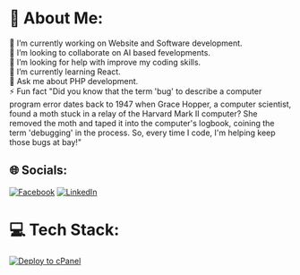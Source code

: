# 💫 About Me:
🔭 I’m currently working on Website and Software development.<br>👯 I’m looking to collaborate on AI based fevelopments.<br>🤝 I’m looking for help with improve my coding skills.<br>🌱 I’m currently learning React.<br>💬 Ask me about PHP development.<br>⚡ Fun fact  "Did you know that the term 'bug' to describe a computer program error dates back to 1947 when Grace Hopper, a computer scientist, found a moth stuck in a relay of the Harvard Mark II computer? She removed the moth and taped it into the computer's logbook, coining the term 'debugging' in the process. So, every time I code, I'm helping keep those bugs at bay!"


## 🌐 Socials:
[![Facebook](https://img.shields.io/badge/Facebook-%231877F2.svg?logo=Facebook&logoColor=white)](https://www.facebook.com/bihanga.nimhan/) [![LinkedIn](https://img.shields.io/badge/LinkedIn-%230077B5.svg?logo=linkedin&logoColor=white)](https://www.linkedin.com/in/bihanga-nimhan/) 

# 💻 Tech Stack:


<!---
BihangaNimhan/BihangaNimhan is a ✨ special ✨ repository because its `README.md` (this file) appears on your GitHub profile.
You can click the Preview link to take a look at your changes.
--->
[![Deploy to cPanel](https://github.com/BihangaNimhan/Invoice_System/actions/workflows/deploy.yml/badge.svg)](https://github.com/BihangaNimhan/Invoice_System/actions/workflows/deploy.yml)
